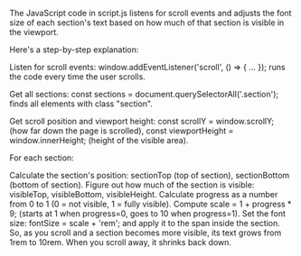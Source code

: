 
The JavaScript code in script.js listens for scroll events and adjusts the font size of each section's text based on how much of that section is visible in the viewport.

Here's a step-by-step explanation:

Listen for scroll events: window.addEventListener('scroll', () => { ... }); runs the code every time the user scrolls.

Get all sections: const sections = document.querySelectorAll('.section'); finds all elements with class "section".

Get scroll position and viewport height: const scrollY = window.scrollY; (how far down the page is scrolled), const viewportHeight = window.innerHeight; (height of the visible area).

For each section:

Calculate the section's position: sectionTop (top of section), sectionBottom (bottom of section).
Figure out how much of the section is visible: visibleTop, visibleBottom, visibleHeight.
Calculate progress as a number from 0 to 1 (0 = not visible, 1 = fully visible).
Compute scale = 1 + progress * 9; (starts at 1 when progress=0, goes to 10 when progress=1).
Set the font size: fontSize = scale + 'rem'; and apply it to the span inside the section.
So, as you scroll and a section becomes more visible, its text grows from 1rem to 10rem. When you scroll away, it shrinks back down.